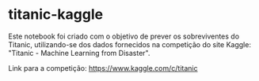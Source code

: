 # titanic-kaggle

Este notebook foi criado com o objetivo de prever os sobreviventes do Titanic, utilizando-se dos dados fornecidos na competição do site Kaggle: "Titanic - Machine Learning from Disaster".

Link para a competição: https://www.kaggle.com/c/titanic
